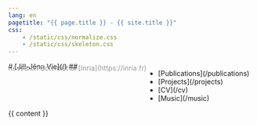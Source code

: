 ```yaml
---
lang: en
pagetitle: "{{ page.title }} - {{ site.title }}"
css:
    - /static/css/normalize.css
    - /static/css/skeleton.css
---
```

<div class="container">
<div style="display: flex; flex-flow: row wrap;">
<div class="keep-this">
# [Jill-Jênn Vie](/)
## <span style="color: #999; margin-top: -1em; display: block">Research Scientist at [Inria](https://inria.fr)</span>
</div>
<nav><ul>
<li>[Publications](/publications)</li>
<li>[Projects](/projects)</li>
<li>[CV](/cv)</li>
<li>[Music](/music)</li>
</ul></nav></div>{{ content }}</div>
